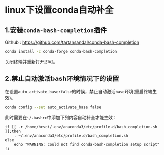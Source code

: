 # linux下设置conda自动补全

## 1.安装`conda-bash-completion`插件

Github : https://github.com/tartansandal/conda-bash-completion

```bash
conda install -c conda-forge conda-bash-completion
```

关闭终端并重新打开即可。

## 2.禁止自动激活bash环境情况下的设置

在设置`auto_activate_base:false`的时候，禁止自动激活`base`环境(重启终端生效)。

```bash
conda config --set auto_activate_base false
```

此时需要在`~/.bashrc`中添加下列内容自动补全才能生效：

```
if [[ -r /home/hcsci/.env/anaconda3/etc/profile.d/bash_completion.sh ]];then
	. ~/.env/anaconda3/etc/profile.d/bash_completion.sh
else 
	echo "WARNING: could not find conda-bash-completion setup script"
fi
```



